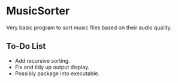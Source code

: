 # MusicSorter

Very basic program to sort music files based on their audio quality.

## To-Do List

* Add recursive sorting.
* Fix and tidy up output display.
* Possibly package into executable.
